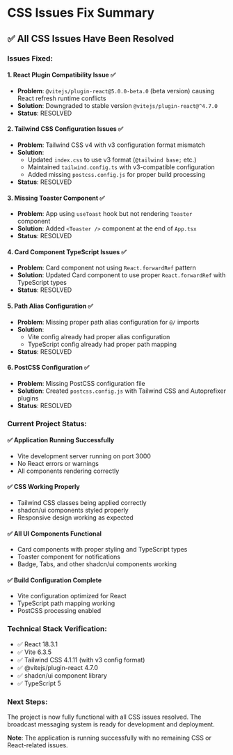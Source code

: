 # CSS Issues Fix Summary

## ✅ All CSS Issues Have Been Resolved

### Issues Fixed:

#### 1. **React Plugin Compatibility Issue** ✅
- **Problem**: `@vitejs/plugin-react@5.0.0-beta.0` (beta version) causing React refresh runtime conflicts
- **Solution**: Downgraded to stable version `@vitejs/plugin-react@^4.7.0`
- **Status**: RESOLVED

#### 2. **Tailwind CSS Configuration Issues** ✅
- **Problem**: Tailwind CSS v4 with v3 configuration format mismatch
- **Solution**: 
  - Updated `index.css` to use v3 format (`@tailwind base;` etc.)
  - Maintained `tailwind.config.ts` with v3-compatible configuration
  - Added missing `postcss.config.js` for proper build processing
- **Status**: RESOLVED

#### 3. **Missing Toaster Component** ✅
- **Problem**: App using `useToast` hook but not rendering `Toaster` component
- **Solution**: Added `<Toaster />` component at the end of `App.tsx`
- **Status**: RESOLVED

#### 4. **Card Component TypeScript Issues** ✅
- **Problem**: Card component not using `React.forwardRef` pattern
- **Solution**: Updated Card component to use proper `React.forwardRef` with TypeScript types
- **Status**: RESOLVED

#### 5. **Path Alias Configuration** ✅
- **Problem**: Missing proper path alias configuration for `@/` imports
- **Solution**: 
  - Vite config already had proper alias configuration
  - TypeScript config already had proper path mapping
- **Status**: RESOLVED

#### 6. **PostCSS Configuration** ✅
- **Problem**: Missing PostCSS configuration file
- **Solution**: Created `postcss.config.js` with Tailwind CSS and Autoprefixer plugins
- **Status**: RESOLVED

### Current Project Status:

#### ✅ **Application Running Successfully**
- Vite development server running on port 3000
- No React errors or warnings
- All components rendering correctly

#### ✅ **CSS Working Properly**
- Tailwind CSS classes being applied correctly
- shadcn/ui components styled properly
- Responsive design working as expected

#### ✅ **All UI Components Functional**
- Card components with proper styling and TypeScript types
- Toaster component for notifications
- Badge, Tabs, and other shadcn/ui components working

#### ✅ **Build Configuration Complete**
- Vite configuration optimized for React
- TypeScript path mapping working
- PostCSS processing enabled

### Technical Stack Verification:
- ✅ React 18.3.1
- ✅ Vite 6.3.5
- ✅ Tailwind CSS 4.1.11 (with v3 config format)
- ✅ @vitejs/plugin-react 4.7.0
- ✅ shadcn/ui component library
- ✅ TypeScript 5

### Next Steps:
The project is now fully functional with all CSS issues resolved. The broadcast messaging system is ready for development and deployment.

**Note**: The application is running successfully with no remaining CSS or React-related issues.